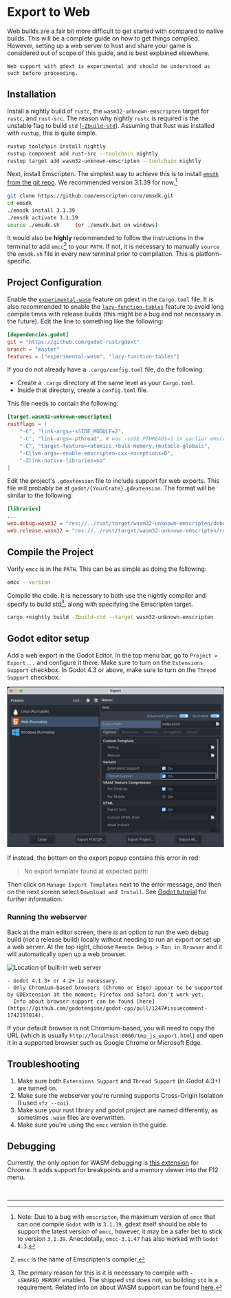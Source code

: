 <!--
  ~ Copyright (c) godot-rust; Bromeon and contributors.
  ~ This Source Code Form is subject to the terms of the Mozilla Public
  ~ License, v. 2.0. If a copy of the MPL was not distributed with this
  ~ file, You can obtain one at https://mozilla.org/MPL/2.0/.
-->

# Export to Web

Web builds are a fair bit more difficult to get started with compared to native builds.
This will be a complete guide on how to get things compiled.
However, setting up a web server to host and share your game is considered out of scope of this guide, and is best explained elsewhere.

```admonish warning
Web support with gdext is experimental and should be understood as such before proceeding.
```


## Installation

Install a nightly build of `rustc`, the `wasm32-unknown-emscripten` target for `rustc`, and `rust-src`.
The reason why nightly `rustc` is required is the unstable flag to build `std` ([`-Zbuild-std`][flag-build-std]).
Assuming that Rust was installed with `rustup`, this is quite simple.


  ```sh
  rustup toolchain install nightly
  rustup component add rust-src --toolchain nightly
  rustup target add wasm32-unknown-emscripten --toolchain nightly
  ```

Next, install Emscripten.  The simplest way to achieve this is to install [`emsdk` from the git repo][emsdk-git].
We recommended version 3.1.39 for now.[^1]

```sh
git clone https://github.com/emscripten-core/emsdk.git
cd emsdk
./emsdk install 3.1.39
./emsdk activate 3.1.39
source ./emsdk.sh     (or ./emsdk.bat on windows)
```

It would also be **highly** recommended to follow the instructions in the terminal to add `emcc`[^2] to your `PATH`.
If not, it is necessary to manually `source` the `emsdk.sh` file in every new terminal prior to compilation.
This is platform-specific.

[flag-build-std]: https://doc.rust-lang.org/cargo/reference/unstable.html#list-of-unstable-features
[emsdk-git]: https://github.com/emscripten-core/emsdk#readme


## Project Configuration

Enable the [`experimental-wasm`][api-cargo-features] feature on gdext in the `Cargo.toml` file.
It is also recommended to enable the [`lazy-function-tables`][api-cargo-features] feature to avoid long compile times with release builds
(this might be a bug and not necessary in the future). Edit the line to something like the following:

```toml
[dependencies.godot]
git = "https://github.com/godot-rust/gdext"
branch = "master"
features = ["experimental-wasm", "lazy-function-tables"]
```

If you do not already have a `.cargo/config.toml` file, do the following:

- Create a `.cargo` directory at the same level as your `Cargo.toml`.
- Inside that directory, create a `config.toml` file.

This file needs to contain the following:

```toml
[target.wasm32-unknown-emscripten]
rustflags = [
    "-C", "link-args=-sSIDE_MODULE=2",
    "-C", "link-args=-pthread", # was -sUSE_PTHREADS=1 in earlier emscripten versions
    "-C", "target-feature=+atomics,+bulk-memory,+mutable-globals",
    "-Cllvm-args=-enable-emscripten-cxx-exceptions=0",
    "-Zlink-native-libraries=no"
]
```

Edit the project's `.gdextension` file to include support for web exports.
This file will probably be at `godot/{YourCrate}.gdextension`.
The format will be similar to the following:

```ini
[libraries]
...
web.debug.wasm32 = "res://../rust/target/wasm32-unknown-emscripten/debug/{YourCrate}.wasm"
web.release.wasm32 = "res://../rust/target/wasm32-unknown-emscripten/release/{YourCrate}.wasm"
```

[api-cargo-features]: https://godot-rust.github.io/docs/gdext/master/godot/#cargo-features


## Compile the Project

Verify `emcc` is in the `PATH`. This can be as simple as doing the following:

```sh
emcc --version
```

Compile the code.
It is necessary to both use the nightly compiler and specify to build std[^3], along with specifying the Emscripten target.

```sh
cargo +nightly build -Zbuild-std --target wasm32-unknown-emscripten
```


## Godot editor setup

Add a web export in the Godot Editor. In the top menu bar, go to `Project > Export...` and configure it there.
Make sure to turn on the `Extensions Support` checkbox.
In Godot 4.3 or above, make sure to turn on the `Thread Support` checkbox.

![Example of export screen](images/web-export.png)

If instead, the bottom on the export popup contains this error in red:

> No export template found at expected path:

Then click on `Manage Export Templates` next to the error message, and then on the next screen select `Download and Install`.
See [Godot tutorial][godot-export-templates] for further information.


### Running the webserver

Back at the main editor screen, there is an option to run the web debug build (_not_ a release build) locally
without needing to run an export or set up a web server.
At the top right, choose `Remote Debug > Run in Browser` and it will automatically open up a web browser.

![Location of built-in web server](images/web-browser-run.png)


```admonish warning title="Known Caveats"
- Godot 4.1.3+ or 4.2+ is necessary.
- Only Chromium-based browsers (Chrome or Edge) appear to be supported by GDExtension at the moment; Firefox and Safari don't work yet.
  Info about browser support can be found [here](https://github.com/godotengine/godot-cpp/pull/1247#issuecomment-1742197814).
```

If your default browser is not Chromium-based, you will need to copy the URL (which is usually `http://localhost:8060/tmp_js_export.html`)
and open it in a supported browser such as Google Chrome or Microsoft Edge.

[godot-export-templates]: https://docs.godotengine.org/en/stable/tutorials/export/exporting_projects.html#export-menu

## Troubleshooting

1. Make sure both `Extensions Support` and `Thread Support` (in Godot 4.3+) are turned on.
2. Make sure the webserver you're running supports Cross-Origin Isolation (I used `sfz --coi`).
3. Make sure your rust library and godot project are named differently, as sometimes `.wasm` files are overwritten.
4. Make sure you're using the `emcc` version in the guide.

## Debugging

Currently, the only option for WASM debugging is
[this extension](https://chromewebstore.google.com/detail/cc++-devtools-support-dwa/pdcpmagijalfljmkmjngeonclgbbannb?pli=1)
for Chrome. It adds support for breakpoints and a memory viewer into the F12 menu.


<br>

---

[^1]: Note: Due to a bug with `emscripten`, the maximum version of `emcc`[^2] that can one compile `Godot` with is `3.1.39`.  gdext itself should be able to support the latest version of `emcc`, however, it may be a safer bet to stick to version `3.1.39`. Anecdotally, `emcc-3.1.47` has also worked with `Godot 4.3`.

[^2]: `emcc` is the name of Emscripten's compiler.

[^3]: The primary reason for this is it is necessary to compile with `-sSHARED_MEMORY` enabled. The shipped `std` does not, so building `std` is a requirement. Related info on about WASM support can be found [here](https://github.com/rust-lang/rust/issues/77839).
